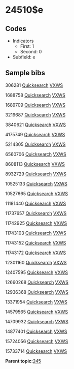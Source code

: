 # 24510$e

## Codes

-   Indicators
    -   First: 1
    -   Second: 0
-   Subfield: e

## Sample bibs

306281 [Quicksearch](https://search.library.yale.edu/catalog/306281) [VXWS](http://prodorbis.library.yale.edu:7014/vxws/GetHoldingsService?bibId=306281)

1688758 [Quicksearch](https://search.library.yale.edu/catalog/1688758) [VXWS](http://prodorbis.library.yale.edu:7014/vxws/GetHoldingsService?bibId=1688758)

1689709 [Quicksearch](https://search.library.yale.edu/catalog/1689709) [VXWS](http://prodorbis.library.yale.edu:7014/vxws/GetHoldingsService?bibId=1689709)

3219687 [Quicksearch](https://search.library.yale.edu/catalog/3219687) [VXWS](http://prodorbis.library.yale.edu:7014/vxws/GetHoldingsService?bibId=3219687)

3840621 [Quicksearch](https://search.library.yale.edu/catalog/3840621) [VXWS](http://prodorbis.library.yale.edu:7014/vxws/GetHoldingsService?bibId=3840621)

4175749 [Quicksearch](https://search.library.yale.edu/catalog/4175749) [VXWS](http://prodorbis.library.yale.edu:7014/vxws/GetHoldingsService?bibId=4175749)

5214305 [Quicksearch](https://search.library.yale.edu/catalog/5214305) [VXWS](http://prodorbis.library.yale.edu:7014/vxws/GetHoldingsService?bibId=5214305)

6560706 [Quicksearch](https://search.library.yale.edu/catalog/6560706) [VXWS](http://prodorbis.library.yale.edu:7014/vxws/GetHoldingsService?bibId=6560706)

8608113 [Quicksearch](https://search.library.yale.edu/catalog/8608113) [VXWS](http://prodorbis.library.yale.edu:7014/vxws/GetHoldingsService?bibId=8608113)

8932729 [Quicksearch](https://search.library.yale.edu/catalog/8932729) [VXWS](http://prodorbis.library.yale.edu:7014/vxws/GetHoldingsService?bibId=8932729)

10525133 [Quicksearch](https://search.library.yale.edu/catalog/10525133) [VXWS](http://prodorbis.library.yale.edu:7014/vxws/GetHoldingsService?bibId=10525133)

10527665 [Quicksearch](https://search.library.yale.edu/catalog/10527665) [VXWS](http://prodorbis.library.yale.edu:7014/vxws/GetHoldingsService?bibId=10527665)

11181440 [Quicksearch](https://search.library.yale.edu/catalog/11181440) [VXWS](http://prodorbis.library.yale.edu:7014/vxws/GetHoldingsService?bibId=11181440)

11737657 [Quicksearch](https://search.library.yale.edu/catalog/11737657) [VXWS](http://prodorbis.library.yale.edu:7014/vxws/GetHoldingsService?bibId=11737657)

11742925 [Quicksearch](https://search.library.yale.edu/catalog/11742925) [VXWS](http://prodorbis.library.yale.edu:7014/vxws/GetHoldingsService?bibId=11742925)

11743103 [Quicksearch](https://search.library.yale.edu/catalog/11743103) [VXWS](http://prodorbis.library.yale.edu:7014/vxws/GetHoldingsService?bibId=11743103)

11743152 [Quicksearch](https://search.library.yale.edu/catalog/11743152) [VXWS](http://prodorbis.library.yale.edu:7014/vxws/GetHoldingsService?bibId=11743152)

11743172 [Quicksearch](https://search.library.yale.edu/catalog/11743172) [VXWS](http://prodorbis.library.yale.edu:7014/vxws/GetHoldingsService?bibId=11743172)

12301160 [Quicksearch](https://search.library.yale.edu/catalog/12301160) [VXWS](http://prodorbis.library.yale.edu:7014/vxws/GetHoldingsService?bibId=12301160)

12407595 [Quicksearch](https://search.library.yale.edu/catalog/12407595) [VXWS](http://prodorbis.library.yale.edu:7014/vxws/GetHoldingsService?bibId=12407595)

12660268 [Quicksearch](https://search.library.yale.edu/catalog/12660268) [VXWS](http://prodorbis.library.yale.edu:7014/vxws/GetHoldingsService?bibId=12660268)

12936368 [Quicksearch](https://search.library.yale.edu/catalog/12936368) [VXWS](http://prodorbis.library.yale.edu:7014/vxws/GetHoldingsService?bibId=12936368)

13371954 [Quicksearch](https://search.library.yale.edu/catalog/13371954) [VXWS](http://prodorbis.library.yale.edu:7014/vxws/GetHoldingsService?bibId=13371954)

14579565 [Quicksearch](https://search.library.yale.edu/catalog/14579565) [VXWS](http://prodorbis.library.yale.edu:7014/vxws/GetHoldingsService?bibId=14579565)

14709932 [Quicksearch](https://search.library.yale.edu/catalog/14709932) [VXWS](http://prodorbis.library.yale.edu:7014/vxws/GetHoldingsService?bibId=14709932)

14877401 [Quicksearch](https://search.library.yale.edu/catalog/14877401) [VXWS](http://prodorbis.library.yale.edu:7014/vxws/GetHoldingsService?bibId=14877401)

15724056 [Quicksearch](https://search.library.yale.edu/catalog/15724056) [VXWS](http://prodorbis.library.yale.edu:7014/vxws/GetHoldingsService?bibId=15724056)

15733714 [Quicksearch](https://search.library.yale.edu/catalog/15733714) [VXWS](http://prodorbis.library.yale.edu:7014/vxws/GetHoldingsService?bibId=15733714)

**Parent topic:**[245](../../tags/245/245.md)

